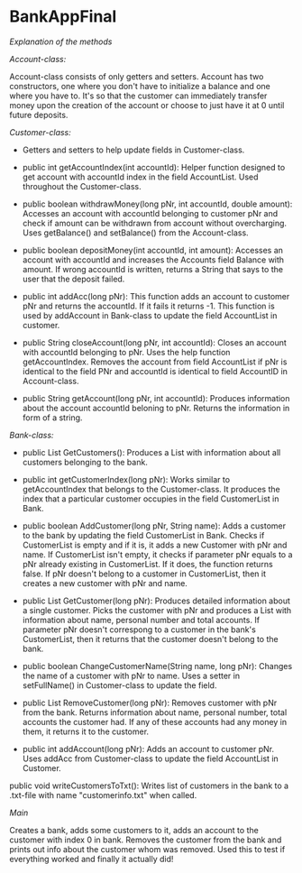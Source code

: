 # BankAppFinal

*Explanation of the methods*

*Account-class:*

Account-class consists of only getters and setters. Account has two constructors, one where you don't have to initialize a balance and one where you have to. It's so that the customer can immediately transfer money upon the creation of the account or choose to just have it at 0 until future deposits.

*Customer-class:*

* Getters and setters to help update fields in Customer-class.

* public int getAccountIndex(int accountId): Helper function designed to get account with accountId index in the field AccountList. Used throughout the Customer-class.

* public boolean withdrawMoney(long pNr, int accountId, double amount): Accesses an account with accountId belonging to customer pNr and check if amount can be withdrawn from account without overcharging. Uses getBalance() and setBalance() from the Account-class.

* public boolean depositMoney(int accountId, int amount): Accesses an account with accountId and increases the Accounts field Balance with amount. If wrong accountId is written, returns a String that says to the user that the deposit failed.

* public int addAcc(long pNr): This function adds an account to customer pNr and returns the accountId. If it fails it returns -1. This function is used by addAccount in Bank-class to update the field AccountList in customer.

* public String closeAccount(long pNr, int accountId): Closes an account with accountId belonging to pNr. Uses the help function getAccountIndex. Removes the account from field AccountList if pNr is identical to the field PNr and accountId is identical to field AccountID in Account-class.

* public String getAccount(long pNr, int accountId): Produces information about the account accountId beloning to pNr. Returns the information in form of a string.

*Bank-class:*

* public List<String> GetCustomers(): Produces a List<String> with information about all customers belonging to the bank.
  
* public int getCustomerIndex(long pNr): Works similar to getAccountIndex that belongs to the Customer-class. It produces the index that a particular customer occupies in the field CustomerList in Bank.

* public boolean AddCustomer(long pNr, String name): Adds a customer to the bank by updating the field CustomerList in Bank. Checks if CustomerList is empty and if it is, it adds a new Customer with pNr and name. If CustomerList isn't empty, it checks if parameter pNr equals to a pNr already existing in CustomerList. If it does, the function returns false. If pNr doesn't belong to a customer in CustomerList, then it creates a new customer with pNr and name.
  
* public List<String> GetCustomer(long pNr): Produces detailed information about a single customer. Picks the customer with pNr and produces a List<String> with information about name, personal number and total accounts. If parameter pNr doesn't correspong to a customer in the bank's CustomerList, then it returns that the customer doesn't belong to the bank.
  
* public boolean ChangeCustomerName(String name, long pNr): Changes the name of a customer with pNr to name. Uses a setter in setFullName() in Customer-class to update the field.

* public List<String> RemoveCustomer(long pNr): Removes customer with pNr from the bank. Returns information about name, personal number, total accounts the customer had. If any of these accounts had any money in them, it returns it to the customer.
  
* public int addAccount(long pNr): Adds an account to customer pNr. Uses addAcc from Customer-class to update the field AccountList in Customer.
  
public void writeCustomersToTxt(): Writes list of customers in the bank to a .txt-file with name "customerinfo.txt" when called.
  
*Main*
  
 Creates a bank, adds some customers to it, adds an account to the customer with index 0 in bank. Removes the customer from the bank and prints out info about the customer whom was removed. Used this to test if everything worked and finally it actually did!
